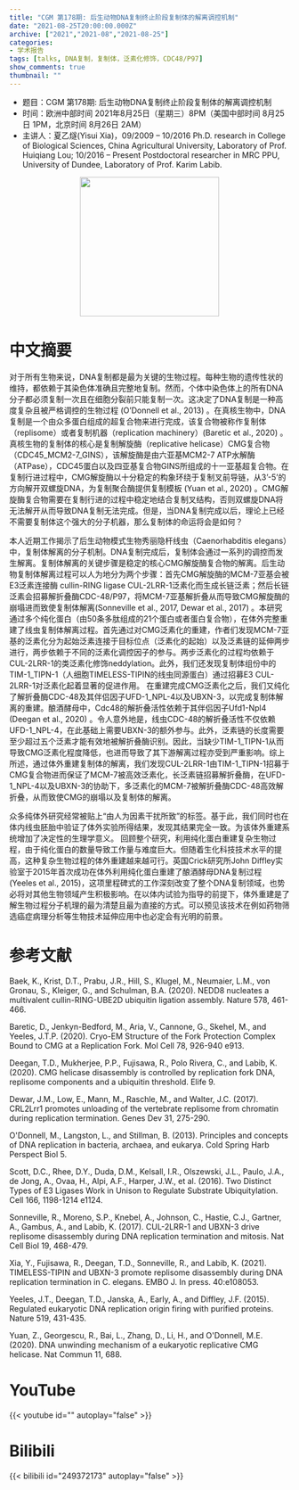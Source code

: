 ```yaml
---
title: "CGM 第178期: 后生动物DNA复制终止阶段复制体的解离调控机制"
date: "2021-08-25T20:00:00.000Z"
archive: ["2021","2021-08","2021-08-25"]
categories:
- 学术报告
tags: [talks, DNA复制，复制体，泛素化修饰，CDC48/P97]
show_comments: true
thumbnail: ""
---
```


- 题目：CGM 第178期: 后生动物DNA复制终止阶段复制体的解离调控机制
- 时间：欧洲中部时间 2021年8月25日（星期三）8PM（美国中部时间 8月25日 1PM，北京时间 8月26日 2AM）
- 主讲人：夏乙燧(Yisui Xia)，09/2009 – 10/2016 Ph.D. research in College of Biological Sciences, China Agricultural University, Laboratory of Prof. Huiqiang Lou; 10/2016 – Present Postdoctoral researcher in MRC PPU, University of Dundee, Laboratory of Prof. Karim Labib.

<div align="center">
<img src="https://i.ibb.co/v3DTJfk/Xia.jpg" height=250>
</div>

# 中文摘要

对于所有生物来说，DNA复制都是最为关键的生物过程。每种生物的遗传性状的维持，都依赖于其染色体准确且完整地复制。然而，个体中染色体上的所有DNA分子都必须复制一次且在细胞分裂前只能复制一次。这决定了DNA复制是一种高度复杂且被严格调控的生物过程 (O’Donnell et al., 2013) 。在真核生物中，DNA复制是一个由众多蛋白组成的超复合物来进行完成，该复合物被称作复制体（replisome）或者复制机器（replication machinery）(Baretic et al., 2020) 。真核生物的复制体的核心是复制解旋酶（replicative helicase）CMG复合物（CDC45_MCM2-7_GINS），该解旋酶是由六亚基MCM2-7 ATP水解酶（ATPase），CDC45蛋白以及四亚基复合物GINS所组成的十一亚基超复合物。在复制行进过程中，CMG解旋酶以十分稳定的构象环绕于复制叉前导链，从3’-5’的方向解开双螺旋DNA，为复制聚合酶提供复制模板 (Yuan et al., 2020) 。CMG解旋酶复合物需要在复制行进的过程中稳定地结合复制叉结构，否则双螺旋DNA将无法解开从而导致DNA复制无法完成。但是，当DNA复制完成以后，理论上已经不需要复制体这个强大的分子机器，那么复制体的命运将会是如何？

本人近期工作揭示了后生动物模式生物秀丽隐杆线虫（Caenorhabditis elegans）中，复制体解离的分子机制。DNA复制完成后，复制体会通过一系列的调控而发生解离。复制体解离的关键步骤是稳定的核心CMG解旋酶复合物的解离。后生动物复制体解离过程可以人为地分为两个步骤：首先CMG解旋酶的MCM-7亚基会被E3泛素连接酶 cullin-RING ligase CUL-2LRR-1泛素化而生成长链泛素；然后长链泛素会招募解折叠酶CDC-48/P97，将MCM-7亚基解折叠从而导致CMG解旋酶的崩塌进而致使复制体解离(Sonneville et al., 2017, Dewar et al., 2017) 。本研究通过多个纯化蛋白（由50条多肽组成的21个蛋白或者蛋白复合物），在体外完整重建了线虫复制体解离过程。首先通过对CMG泛素化的重建，作者们发现MCM-7亚基的泛素化分为起始泛素连接于目标位点（泛素化的起始）以及泛素链的延伸两步进行，两步依赖于不同的泛素化调控因子的参与。两步泛素化的过程均依赖于CUL-2LRR-1的类泛素化修饰neddylation。此外，我们还发现复制体组份中的TIM-1_TIPN-1（人细胞TIMELESS-TIPIN的线虫同源蛋白）通过招募E3 CUL-2LRR-1对泛素化起着显著的促进作用。
在重建完成CMG泛素化之后，我们又纯化了解折叠酶CDC-48及其伴侣因子UFD-1_NPL-4以及UBXN-3，以完成复制体解离的重建。酿酒酵母中，Cdc48的解折叠活性依赖于其伴侣因子Ufd1-Npl4 (Deegan et al., 2020) 。令人意外地是，线虫CDC-48的解折叠活性不仅依赖UFD-1_NPL-4，在此基础上需要UBXN-3的额外参与。此外，泛素链的长度需要至少超过五个泛素才能有效地被解折叠酶识别。因此，当缺少TIM-1_TIPN-1从而导致CMG泛素化程度降低，也进而导致了其下游解离过程亦受到严重影响。综上所述，通过体外重建复制体的解离，我们发现CUL-2LRR-1由TIM-1_TIPN-1招募于CMG复合物进而保证了MCM-7被高效泛素化，长泛素链招募解折叠酶，在UFD-1_NPL-4以及UBXN-3的协助下，多泛素化的MCM-7被解折叠酶CDC-48高效解折叠，从而致使CMG的崩塌以及复制体的解离。

众多纯体外研究经常被贴上“由人为因素干扰所致”的标签。基于此，我们同时也在体内线虫胚胎中验证了体外实验所得结果，发现其结果完全一致。为该体外重建系统增加了决定性的生理学意义。
回顾整个研究，利用纯化蛋白重建复杂生物过程，由于纯化蛋白的数量导致工作量与难度巨大。但随着生化科技技术水平的提高，这种复杂生物过程的体外重建越来越可行。英国Crick研究所John Diffley实验室于2015年首次成功在体外利用纯化蛋白重建了酿酒酵母DNA复制过程 (Yeeles et al., 2015)，这项里程碑式的工作深刻改变了整个DNA复制领域，也势必将对其他生物领域产生积极影响。在以体内试验为指导的前提下，体外重建是了解生物过程分子机理的最为清楚且最为直接的方式。可以预见该技术在例如药物筛选癌症病理分析等生物技术延伸应用中也必定会有光明的前景。

# 参考文献

Baek, K., Krist, D.T., Prabu, J.R., Hill, S., Klugel, M., Neumaier, L.M., von Gronau, S., Kleiger, G., and Schulman, B.A. (2020). NEDD8 nucleates a multivalent cullin-RING-UBE2D ubiquitin ligation assembly. Nature 578, 461-466.

Baretic, D., Jenkyn-Bedford, M., Aria, V., Cannone, G., Skehel, M., and Yeeles, J.T.P. (2020). Cryo-EM Structure of the Fork Protection Complex Bound to CMG at a Replication Fork. Mol Cell 78, 926-940 e913.

Deegan, T.D., Mukherjee, P.P., Fujisawa, R., Polo Rivera, C., and Labib, K. (2020). CMG helicase disassembly is controlled by replication fork DNA, replisome components and a ubiquitin threshold. Elife 9.

Dewar, J.M., Low, E., Mann, M., Raschle, M., and Walter, J.C. (2017). CRL2Lrr1 promotes unloading of the vertebrate replisome from chromatin during replication termination. Genes Dev 31, 275-290.

O'Donnell, M., Langston, L., and Stillman, B. (2013). Principles and concepts of DNA replication in bacteria, archaea, and eukarya. Cold Spring Harb Perspect Biol 5.

Scott, D.C., Rhee, D.Y., Duda, D.M., Kelsall, I.R., Olszewski, J.L., Paulo, J.A., de Jong, A., Ovaa, H., Alpi, A.F., Harper, J.W., et al. (2016). Two Distinct Types of E3 Ligases Work in Unison to Regulate Substrate Ubiquitylation. Cell 166, 1198-1214 e1124.

Sonneville, R., Moreno, S.P., Knebel, A., Johnson, C., Hastie, C.J., Gartner, A., Gambus, A., and Labib, K. (2017). CUL-2LRR-1 and UBXN-3 drive replisome disassembly during DNA replication termination and mitosis. Nat Cell Biol 19, 468-479.

Xia, Y., Fujisawa, R., Deegan, T.D., Sonneville, R., and Labib, K. (2021). TIMELESS-TIPIN and UBXN-3 promote replisome disassembly during DNA replication termination in C. elegans. EMBO J. In press. 40:e108053.

Yeeles, J.T., Deegan, T.D., Janska, A., Early, A., and Diffley, J.F. (2015). Regulated eukaryotic DNA replication origin firing with purified proteins. Nature 519, 431-435.

Yuan, Z., Georgescu, R., Bai, L., Zhang, D., Li, H., and O'Donnell, M.E. (2020). DNA unwinding mechanism of a eukaryotic replicative CMG helicase. Nat Commun 11, 688.

# YouTube

{{< youtube id="" autoplay="false" >}}

# Bilibili

{{< bilibili id="249372173" autoplay="false" >}}

